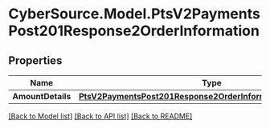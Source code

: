 # CyberSource.Model.PtsV2PaymentsPost201Response2OrderInformation
## Properties

Name | Type | Description | Notes
------------ | ------------- | ------------- | -------------
**AmountDetails** | [**PtsV2PaymentsPost201Response2OrderInformationAmountDetails**](PtsV2PaymentsPost201Response2OrderInformationAmountDetails.md) |  | [optional] 

[[Back to Model list]](../README.md#documentation-for-models) [[Back to API list]](../README.md#documentation-for-api-endpoints) [[Back to README]](../README.md)

